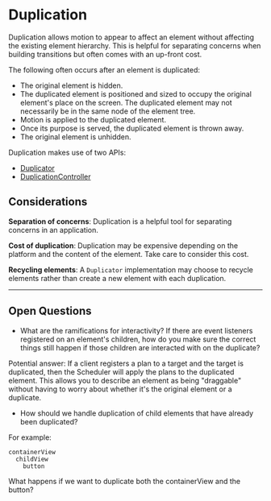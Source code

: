 # Duplication

Duplication allows motion to appear to affect an element without affecting the existing element hierarchy. This is helpful for separating concerns when building transitions but often comes with an up-front cost.

The following often occurs after an element is duplicated:

- The original element is hidden.
- The duplicated element is positioned and sized to occupy the original element's place on the screen. The duplicated element may not necessarily be in the same node of the element tree.
- Motion is applied to the duplicated element.
- Once its purpose is served, the duplicated element is thrown away.
- The original element is unhidden.

Duplication makes use of two APIs:

- [Duplicator](duplicator.md)
- [DuplicationController](duplication_controller.md)

## Considerations

**Separation of concerns**: Duplication is a helpful tool for separating concerns in an application.

**Cost of duplication**: Duplication may be expensive depending on the platform and the content of the element. Take care to consider this cost.

**Recycling elements**: A `Duplicator` implementation may choose to recycle elements rather than create a new element with each duplication.

---

## Open Questions ##

- What are the ramifications for interactivity?  If there are event listeners registered on an element's children, how do you make sure the correct things still happen if those children are interacted with on the duplicate?

Potential answer: If a client registers a plan to a target and the target is duplicated, then the Scheduler will apply the plans to the duplicated element. This allows you to describe an element as being "draggable" without having to worry about whether it's the original element or a duplicate.

- How should we handle duplication of child elements that have already been duplicated?

For example:

    containerView
      childView
        button

What happens if we want to duplicate both the containerView and the button?
